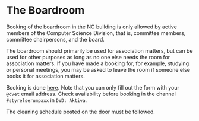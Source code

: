 # The Boardroom

Booking of the boardroom in the NC building is only allowed by active members of the Computer Science Division, that is, committee members, committee chairpersons, and the board.

The boardroom should primarily be used for association matters, but can be used for other purposes as long as no one else needs the room for association matters. If you have made a booking for, for example, studying or personal meetings, you may be asked to leave the room if someone else books it for association matters.

Booking is done [here](https://forms.gle/BEUPUYa2f8rtpq7t8). Note that you can only fill out the form with your `@dvet` email address. Check availability before booking in the channel `#styrelserumpaxx` in `DVD: Aktiva`.

The cleaning schedule posted on the door must be followed.

